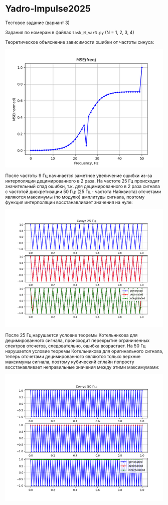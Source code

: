# Yadro-Impulse2025
Тестовое задание (вариант 3)

Задания по номерам в файлах `task_N_var3.py` (N = 1, 2, 3, 4)

Теоретическое объяснение зависимости ошибки от частоты синуса:

![Зависимость среднеквадратичной ошибки от частоты синуса](https://github.com/ChaosAroundY0u/Yadro-Impulse2025/blob/main/tasks/task_4_var3.png)

После частоты 9 Гц начинается заметное увеличение ошибки из-за интерполяции децимированного в 2 раза.
На частоте 25 Гц происходит значительный спад ошибки, т.к. для децимированного в 2 раза сигнала с частотой дискретизации 50 Гц: (25 Гц - частота Найквиста) отсчетами являются максимумы (по модулю) амплитуды сигнала, поэтому функция интерполяции восстанавливает значения на нуле:

![25Hz](https://github.com/ChaosAroundY0u/Yadro-Impulse2025/blob/main/tasks/task_4_var3_25Hz.png)

После 25 Гц нарушается условие теоремы Котельникова для децимированного сигнала, происходит перекрытие ограниченных спектров отсчетов, следовательно, ошибка возрастает.
На 50 Гц нарушается условие теоремы Котельникова для оригинального сигнала, теперь отсчетами децимированного являются только верхние максимумы сигнала, поэтому кубический сплайн попросту восстанавливает неправильные значения между этими максимумами:

![50Hz](https://github.com/ChaosAroundY0u/Yadro-Impulse2025/blob/main/tasks/task_4_var3_50Hz.png)

